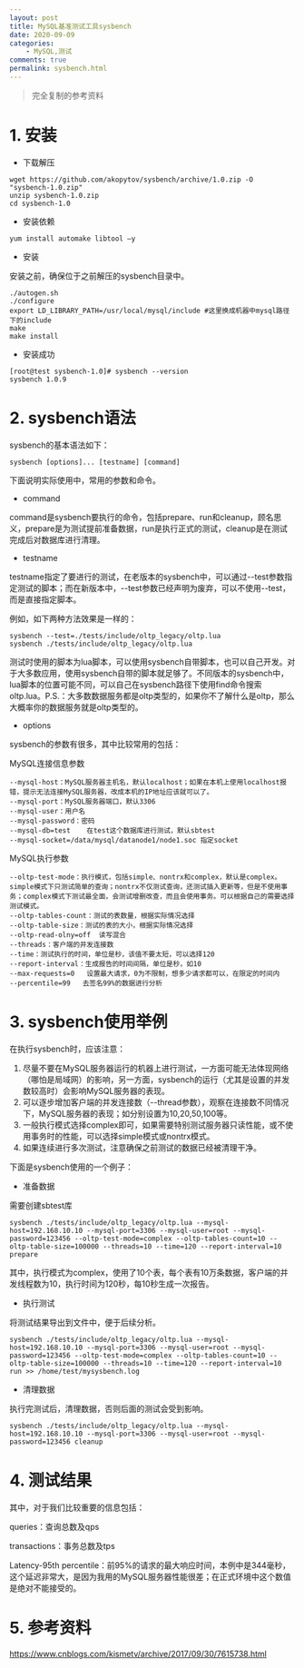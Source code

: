 ```yaml
---
layout: post
title: MySQL基准测试工具sysbench
date: 2020-09-09
categories:
    - MySQL,测试
comments: true
permalink: sysbench.html
---
```


> 完全复制的参考资料

# 1. 安装

- 下载解压

```
wget https://github.com/akopytov/sysbench/archive/1.0.zip -O "sysbench-1.0.zip"
unzip sysbench-1.0.zip
cd sysbench-1.0
```

- 安装依赖

```
yum install automake libtool –y
```

- 安装

安装之前，确保位于之前解压的sysbench目录中。

```
./autogen.sh
./configure
export LD_LIBRARY_PATH=/usr/local/mysql/include #这里换成机器中mysql路径下的include
make
make install
```

- 安装成功

```
[root@test sysbench-1.0]# sysbench --version
sysbench 1.0.9
```

# 2. sysbench语法

sysbench的基本语法如下：

```
sysbench [options]... [testname] [command]
```

下面说明实际使用中，常用的参数和命令。

- command

command是sysbench要执行的命令，包括prepare、run和cleanup，顾名思义，prepare是为测试提前准备数据，run是执行正式的测试，cleanup是在测试完成后对数据库进行清理。

- testname

testname指定了要进行的测试，在老版本的sysbench中，可以通过--test参数指定测试的脚本；而在新版本中，--test参数已经声明为废弃，可以不使用--test，而是直接指定脚本。

例如，如下两种方法效果是一样的：

```
sysbench --test=./tests/include/oltp_legacy/oltp.lua
sysbench ./tests/include/oltp_legacy/oltp.lua
```

测试时使用的脚本为lua脚本，可以使用sysbench自带脚本，也可以自己开发。对于大多数应用，使用sysbench自带的脚本就足够了。不同版本的sysbench中，lua脚本的位置可能不同，可以自己在sysbench路径下使用find命令搜索oltp.lua。P.S.：大多数数据服务都是oltp类型的，如果你不了解什么是oltp，那么大概率你的数据服务就是oltp类型的。

- options

sysbench的参数有很多，其中比较常用的包括：

MySQL连接信息参数

```
--mysql-host：MySQL服务器主机名，默认localhost；如果在本机上使用localhost报错，提示无法连接MySQL服务器，改成本机的IP地址应该就可以了。
--mysql-port：MySQL服务器端口，默认3306
--mysql-user：用户名
--mysql-password：密码
--mysql-db=test    在test这个数据库进行测试，默认sbtest
--mysql-socket=/data/mysql/datanode1/node1.soc 指定socket
```

MySQL执行参数

```
--oltp-test-mode：执行模式，包括simple、nontrx和complex，默认是complex。simple模式下只测试简单的查询；nontrx不仅测试查询，还测试插入更新等，但是不使用事务；complex模式下测试最全面，会测试增删改查，而且会使用事务。可以根据自己的需要选择测试模式。
--oltp-tables-count：测试的表数量，根据实际情况选择
--oltp-table-size：测试的表的大小，根据实际情况选择
--oltp-read-olny=off  读写混合
--threads：客户端的并发连接数
--time：测试执行的时间，单位是秒，该值不要太短，可以选择120
--report-interval：生成报告的时间间隔，单位是秒，如10
--max-requests=0   设置最大请求，0为不限制，想多少请求都可以，在限定的时间内
--percentile=99   去签名99%的数据进行分析
```

# 3. sysbench使用举例
在执行sysbench时，应该注意：

1. 尽量不要在MySQL服务器运行的机器上进行测试，一方面可能无法体现网络（哪怕是局域网）的影响，另一方面，sysbench的运行（尤其是设置的并发数较高时）会影响MySQL服务器的表现。
2. 可以逐步增加客户端的并发连接数（--thread参数），观察在连接数不同情况下，MySQL服务器的表现；如分别设置为10,20,50,100等。
3. 一般执行模式选择complex即可，如果需要特别测试服务器只读性能，或不使用事务时的性能，可以选择simple模式或nontrx模式。
4. 如果连续进行多次测试，注意确保之前测试的数据已经被清理干净。

下面是sysbench使用的一个例子：

- 准备数据

需要创建sbtest库

```	
sysbench ./tests/include/oltp_legacy/oltp.lua --mysql-host=192.168.10.10 --mysql-port=3306 --mysql-user=root --mysql-password=123456 --oltp-test-mode=complex --oltp-tables-count=10 --oltp-table-size=100000 --threads=10 --time=120 --report-interval=10 prepare
```

其中，执行模式为complex，使用了10个表，每个表有10万条数据，客户端的并发线程数为10，执行时间为120秒，每10秒生成一次报告。

- 执行测试

将测试结果导出到文件中，便于后续分析。

```
sysbench ./tests/include/oltp_legacy/oltp.lua --mysql-host=192.168.10.10 --mysql-port=3306 --mysql-user=root --mysql-password=123456 --oltp-test-mode=complex --oltp-tables-count=10 --oltp-table-size=100000 --threads=10 --time=120 --report-interval=10 run >> /home/test/mysysbench.log
```

- 清理数据

执行完测试后，清理数据，否则后面的测试会受到影响。

```
sysbench ./tests/include/oltp_legacy/oltp.lua --mysql-host=192.168.10.10 --mysql-port=3306 --mysql-user=root --mysql-password=123456 cleanup
```

# 4. 测试结果

其中，对于我们比较重要的信息包括：

queries：查询总数及qps

transactions：事务总数及tps

Latency-95th percentile：前95%的请求的最大响应时间，本例中是344毫秒，这个延迟非常大，是因为我用的MySQL服务器性能很差；在正式环境中这个数值是绝对不能接受的。

# 5. 参考资料

https://www.cnblogs.com/kismetv/archive/2017/09/30/7615738.html
